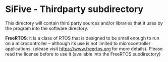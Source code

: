 # SiFive - Thirdparty subdirectory #

This directory will contain third party sources and/or libraries that it uses by the program into the software directory.

**FreeRTOS**: it is a class of RTOS that is designed to be small enough to run on a microcontroller – although its use is not limited to microcontroller applications. (please visit https://www.freertos.org for more details). Please read the license before to use it (available into the FreeRTOS subdirectory)

